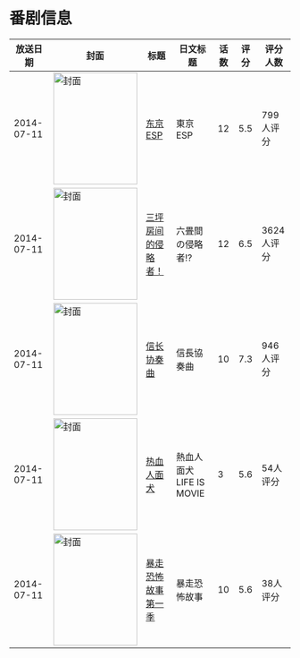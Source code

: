 # 番剧信息

|放送日期|封面|标题|日文标题|话数|评分|评分人数|
|---|---|---|---|---|---|---|
|2014-07-11|<img src="//lain.bgm.tv/pic/cover/c/18/e6/88676_BhUTe.jpg" alt="封面" style="width:150px;height:200px;object-fit:cover;">|[东京ESP](https://bangumi.tv/subject/88676)|東京ESP|12|5.5|799人评分|
|2014-07-11|<img src="//lain.bgm.tv/pic/cover/c/73/b1/98286_Fbe65.jpg" alt="封面" style="width:150px;height:200px;object-fit:cover;">|[三坪房间的侵略者！](https://bangumi.tv/subject/98286)|六畳間の侵略者!?|12|6.5|3624人评分|
|2014-07-11|<img src="//lain.bgm.tv/pic/cover/c/a7/5a/103671_guH2K.jpg" alt="封面" style="width:150px;height:200px;object-fit:cover;">|[信长协奏曲](https://bangumi.tv/subject/103671)|信長協奏曲|10|7.3|946人评分|
|2014-07-11|<img src="//lain.bgm.tv/pic/cover/c/55/9c/108249_swN3m.jpg" alt="封面" style="width:150px;height:200px;object-fit:cover;">|[热血人面犬](https://bangumi.tv/subject/108249)|熱血人面犬 LIFE IS MOVIE|3|5.6|54人评分|
|2014-07-11|<img src="//lain.bgm.tv/pic/cover/c/81/da/141709_BPPot.jpg" alt="封面" style="width:150px;height:200px;object-fit:cover;">|[暴走恐怖故事 第一季](https://bangumi.tv/subject/141709)|暴走恐怖故事|10|5.6|38人评分|
